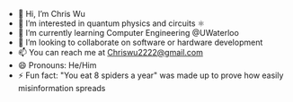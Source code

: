 - 👋 Hi, I’m Chris Wu
- 👀 I’m interested in quantum physics and circuits ⚛️
- 🌱 I’m currently learning Computer Engineering @UWaterloo
- 💞️ I’m looking to collaborate on software or hardware development
- 📫 You can reach me at Chriswu2222@gmail.com
- 😄 Pronouns: He/Him
- ⚡ Fun fact: "You eat 8 spiders a year" was made up to prove how easily misinformation spreads

<!---
ChrisWu0000/ChrisWu0000 is a ✨ special ✨ repository because its `README.md` (this file) appears on your GitHub profile.
You can click the Preview link to take a look at your changes.
--->
